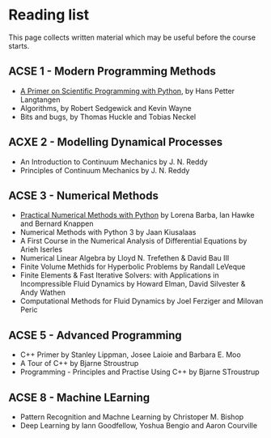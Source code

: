 # Reading list

This page collects written material which may be useful before the course starts.

## ACSE 1 - Modern Programming Methods

- [A Primer on Scientific Programming with Python](https://hplgit.github.io/primer.html/doc/pub/half/book.pdf), by Hans Petter Langtangen
- Algorithms, by Robert Sedgewick and Kevin Wayne
- Bits and bugs, by Thomas Huckle and Tobias Neckel

## ACXE 2 - Modelling Dynamical Processes

- An Introduction to Continuum Mechanics by J. N. Reddy
- Principles of Continuum Mechanics by J. N. Reddy

## ACSE 3 - Numerical Methods

- [Practical Numerical Methods with Python](https://github.com/numerial-mooc/numerical-mooc/wiki) by Lorena Barba, Ian Hawke and Bernard Knappen
- Numerical Methods with Python 3 by Jaan Kiusalaas
- A First Course in the Numerical Analysis of Differential Equations by Arieh Iserles
- Numerical Linear Algebra by Lloyd N. Trefethen & David Bau III
- Finite Volume Methids for Hyperbolic Problems by Randall LeVeque
- Finite Elements & Fast Iterative Solvers: with Applications in Incompressible Fluid Dynamics by Howard Elman, David Silvester & Andy Wathen
- Computational Methods for Fluid Dynamics by Joel Ferziger and Milovan Peric

## ACSE 5 - Advanced Programming

- C++ Primer by Stanley Lippman, Josee Laioie and Barbara E. Moo
- A Tour of C++ by Bjarne Stroustrup
- Programming - Principles and Practise Using C++ by Bjarne STroustrup

## ACSE 8 - Machine LEarning

- Pattern Recognition and Machne Learning by Christoper M. Bishop
- Deep Learning by Iann Goodfellow, Yoshua Bengio and Aaron Courville
